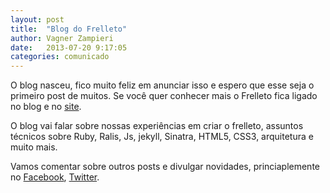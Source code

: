 ```yaml
---
layout: post
title:  "Blog do Frelleto"
author: Vagner Zampieri
date:   2013-07-20 9:17:05
categories: comunicado
---
```


O blog nasceu, fico muito feliz em anunciar isso e espero que esse seja o primeiro post de muitos. Se você quer conhecer mais o Frelleto fica ligado no blog e no [site][site].

O blog vai falar sobre nossas experiências em criar o frelleto, assuntos técnicos sobre Ruby, Ralis, Js, jekyll, Sinatra, HTML5, CSS3, arquitetura e muito mais.

Vamos comentar sobre outros posts e divulgar novidades, princiaplemente no [Facebook][facebook], [Twitter][twitter]. 

[site]: http://frelleto.com.br
[facebook]: https://www.facebook.com/Frelleto
[twitter]: https://twitter.com/Frelleto
